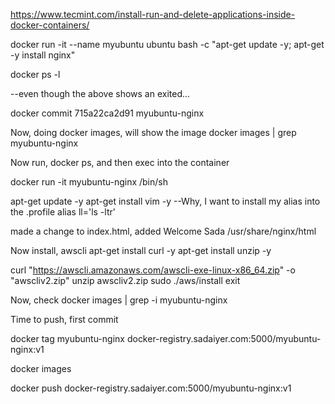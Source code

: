 https://www.tecmint.com/install-run-and-delete-applications-inside-docker-containers/

docker run -it --name myubuntu ubuntu bash -c "apt-get update -y; apt-get -y install nginx" 

docker ps -l

--even though the above shows an exited...

docker commit 715a22ca2d91 myubuntu-nginx

Now, doing docker images, will show the image
docker images | grep myubuntu-nginx



Now run, docker ps, and then exec into the container

 docker run -it myubuntu-nginx   /bin/sh

 apt-get update -y
 apt-get install vim -y
 --Why, I want to install my alias into the .profile
 alias ll='ls -ltr'

 made a change to index.html, added Welcome Sada
 /usr/share/nginx/html

 Now install, awscli
 apt-get install curl -y
 apt-get install unzip -y

 curl "https://awscli.amazonaws.com/awscli-exe-linux-x86_64.zip" -o "awscliv2.zip"
 unzip awscliv2.zip
 sudo ./aws/install
 exit

Now, check
docker images | grep -i myubuntu-nginx

Time to push, first commit

docker tag myubuntu-nginx docker-registry.sadaiyer.com:5000/myubuntu-nginx:v1

docker images

docker push docker-registry.sadaiyer.com:5000/myubuntu-nginx:v1

